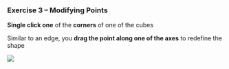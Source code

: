 ### Exercise 3 – Modifying Points

**Single click one** of the **corners** of one of the cubes

Similar to an edge, you **drag the point along one of the axes** to
redefine the shape

![](./images/439874f1-e07d-4d45-9574-f52ce2761536.png)
